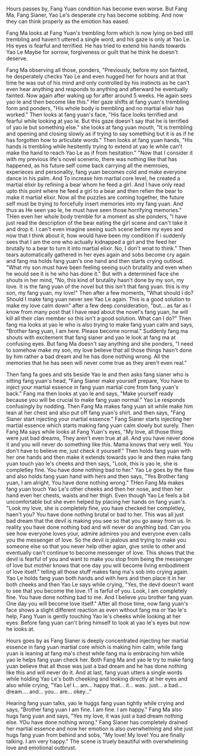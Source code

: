 Hours passes by, Fang Yuan condition has become even worse. But Fang Ma, Fang Sianer, Yao Le's desperate cry has become sobbing. And now they can think properly as the emotion has eased. 

Fang Ma looks at Fang Yuan's trembling form which is now lying on bed still trembling and haven't uttered a single word, and his gaze is only at Yao Le. His eyes is fearful and terrified. He has tried to extend his hands towards Yao Le Maybe for sorrow, forgiveness or guilt that he think he doesn't deserve.

Fang Ma observing all those, ponders, "Previously, before my son fainted, he desperately checks Yao Le and even hugged her for hours and at that time he was out of his mind and only controlled by his instincts as he can't even hear anything and responds to anything and afterward he eventually fainted. Now again after waking up for after around 5 weeks. He again sees yao le and then become like this." Her gaze shifts at fang yuan's trembling form and ponders, "His whole body is trembling and no martial elixir has worked." Then looks at fang yuan's face, "His face looks terrified and fearful while looking at yao le. But this gaze doesn't say that he is terrified of yao le but something else." she looks at fang yuan mouth, "It is trembling and opening and closing slowly as if trying to say something but it is as if he has forgotten how to articulate words." Then looks at fang yuan hands, "His hands is trembling while hesitently trying to extend at yao le while can't make the hand to reach Yao Le as if from hesitation." "Now that I consider it with my previous life's novel scenerio, there was nothing like that has happened, as his future self come back carrying all the memroies, experieces and personality, fang yuan becomes cold and make everyone dance in his palm. And To increase him martial core level, he created a martial elixir by refining a bear whom he feed a girl. And I have only read upto this point where he feed a girl to a bear and then refien the bear to make it martial elixir. Now all the puzzles are coming together, the future self must be trying to forcefully insert memories into my fang yuan. And thus as He seen yao le, he must have seen those horrifying memories." THen even her whole body tremble for a moment as she ponders, "I have just read the description of the bear eating the girl scene and can't take it and drop it. I can't even imagine seeing such scene before my eyes and now that I think about it, how would have been my condition if i suddenly sees that I am the one who actually kidnapped a girl and the feed her brutally to a bear to turn it into martial elixir. No, I don't wnat to think." Then tears automatically gathered in her eyes again and sobs become cry again and fang ma holds fang yuan's one hand and then starts crying outloud. "What my son must have been feeling seeing such brutality and even when he would see it is he who has done it." But with a determined face she shouts in her mind, "No, this kind of brutality hasn't done by my son, my love. It is the fang yuan of the novel but this isn't that fang yuan. this is my son, my fang yuan, my love!" Then after a few moments, "What should I do? Should I make fang yuan never see Yao Le again. This is a good solution to make my love calm down" after a few deep consideration, "but... as far as I know from many post that I have read about the novel's fang yuan, he will kill all their clan member so this isn't a good solution. What can I do?" Then fang ma looks at yao le who is also trying to make fang yuan calm and says, "Brother fang yuan, I am here. Please become normal." Suddenly fang ma shouts with excitement that fang sianer and yao le look at fang ma at confusing eyes. But fang Ma doesn't say anything and she ponders, "I need to somehow make my son, my love believe that all those things hasn't done by him rather a bad dream and he has done nothing wrong. All the memories that he has seen will never come true as they aren't even real."

Then fang fa goes and sits beside Yao le and then asks fang sianer who is sitting fang yuan's head, "Fang Sianer make yourself prepare, You have to inject your martial essence in fang yuan martial core from fang yuan's back." Fang ma then looks at yao le and says, "Make yourself ready because you will be crucial to make fang yuan normal." Yao Le responds confusingly by nodding. Then Fang Ma makes fang yuan sit while make him lean at her chest and also put off fang yuan's shirt. and then says, "Fang Sianer start injecting your martial essence." Fang Sianer starts injecting her martial essence which starts making fang yuan calm slowly but surely. Then Fang Ma says while looks at Fang Yuan's eyes, "My love, all those thing were just bad dreams, They aren't even true at all. And you have never done it and you will never do something like this. Mama knows that very well. You don't have to believe me, just check it yourself." Then holds fang yuan with her one hands and then make it extends towards yao le and then make fang yuan touch yao le's cheeks and then says, "Look, this is yao le, she is completley fine. You have done nothing bad to her." Yao Le goes by the flaw and also holds fang yuan hand with hers and then says, "Yes Brother fang yuan, I am alright, You have done nothing wrong." THen Fang Ma makes fang yuan touch Yao Le's other cheeks and then her nose, and then her hand even her chests, waists and her thigh. Even though  Yao Le feels a bit uncomfortable but she even helped by placing her hands on fang yuan's. "Look my love, she is completely fine, you have checked her completley, haen't you? You have done nothing brutal or bad to her. This was all just bad dream that the devil is making you see so that you go away from us. In reality you have done nothing bad and will never do anything bad. Can you see how everyone loves your, admire admires you and everyone even calls you the messenger of love. So the devil is jealous and trying to make you someone else so that you never help other agian, give smile to other and eventually can't continue to become messenger of love. This shows that the devil is fearful of you and want to make you stop from being the messenger of love but mother knows that one day you will become living embodiment of love itself." telling all those stuff makes fang ma's sob into crying again. Yao Le holds fang yuan both hands and with hers and then place it in her both cheeks and then Yao Le says while crying, "Yes, the devil doesn't want to see that you become the love. IT is farful of you. Look, I am completely fine. You have done nothing bad to me. And I believe you brother fang yuan. One day you will become love itself." After all those time, now fang yuan's face shows a slight different reaction as even without fang ma or Yao le's help, Fang Yuan is gently touching Yao le's cheeks while looking at her eyes. Before fang yuan can't bring himself to look at yao le's eyes but now he looks at. 

Hours goes by as Fang Sianer is deeply concentrated injecting her martial essence in fang yuan martial core which is making him calm, while fang yuan is leaning at fang ma's chest while fang ma is embracing him while yao le helps fang yuan check her. Both Fang Ma and yao le try to make fang yuan believe that all those was just a bad dream and he has done nothing like this and will never do it. And at last, fang yuan utters a single words while holding Yao Le's both cheeking and looking directly at her eyes and also while crying, "Yao Le! I... am... happy that... it... was.. just... a bad... dream.... and... you... are... okey..."

Hearing fang yuan talks, yao le huggs fang yuan tightly while crying and says, "Brother fang yuan I am fine. I am fine. I am happy." Fang Ma also hugs fang yuan and says, "Yes my love, it was just a bad dream nothing else. YOu have done nothing wrong." Fang Sianer has completely drained her martial essence and now her emotion is also overwhelming and she just hugs fang yuan from behind and sobs, "My love! My love! You are finally talking. I am very happy." The scene is truely beautiful with overwhelming love and emotional outbrust.